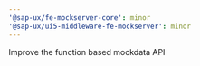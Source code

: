```yaml
---
'@sap-ux/fe-mockserver-core': minor
'@sap-ux/ui5-middleware-fe-mockserver': minor
---
```


Improve the function based mockdata API

